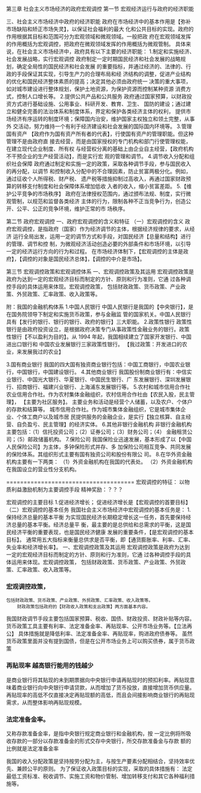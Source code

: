 第三章 社会主义市场经济的政府宏观调控
第一节 宏观经济运行与政府的经济职能






三、社会主义市场经济中政府的经济职能
    政府在市场经济中的基本作用是【弥补市场缺陷和矫正市场失灵】，以保证社会福利的最大
    化和公共目标的实现。政府的作用根据其目标和范围可分为宏观领域和微观领域。一般把政
    府在宏观领域发挥的作用概括为宏观调控，把政府在微观领域发挥的作用概括为微观管制。
    具体来说，在社会主义市场经济中，政府具有以下主要的经济职能：
1.制定和实施经济、社会发展战略，实行宏观调控
    政府制定一定时期国民经济和社会发展的战略规划，确定全局性的国民经济和社会发展
    的重要指标，并通过经济的、法律的、行政的手段保证其实现，引导生产力的合理布局和经
    济结构的调整，促进产业结构的优化和国民经济整体素质的提高；决定其他必须由政府统一
    决策的重大事项，如对城市建设进行整体规划，保护土地资源，为保护资源而控制某种资源
    消费方式，控制人口增长等。
2.提供公共产品和公共服务
    政府通过国家预算，以财政投资方式进行基础设施、公用事业、科研开发、教育、卫生、
    国防的建设；通过建立和健全完善的法治体系和制度体系，界定和保护各类经济主体的权利，
    提供市场经济有序运转的制度环境；保障国内治安，维护国家主权独立和领土完整，从事外
    交活动，努力维持一个有利于经济建设和社会发展的国际国内环境等。
3.管理国有资产
    【政府作为国有资产所有者的代表】，行使国有资产的管理职能。但这种管理不是由政府直
    接去经营，而是由国家授权的专门机构和部门行使管理权能，在建立现代企业制度、所有权
    与经营权分离的基础上由企业自主经营，【政府机构不干预企业的生产经营活动】，而是实行宏
    观的管理和调节。
4.调节收入分配和组织社会保障
    政府通过制定和实施一定的政策，采取各种调节手段，参与国民收入的再分配，以调节
    和控制收入分配中的不合理因素，防止贫富两极分化。例如，通过征收个人所得税、财产税、
    遗产税等措施抑制过高收入，再通过国家财政预算的转移支付制度和社会保障体系增加低收
    入者的收入，缩小贫富差距。
5.【维护公平竞争的市场秩序】
    政府在法律授权范围内，通过颁布法规、制度，实行微观管制，以规范和监督各类经济
    主体的行为，限制各种不正当竞争行为，创造公开、公平、公正的竞争环境，维护正常的市
    场秩序。

第二节 政府宏观调控
一、政府宏观调控的含义和特征
（一）宏观调控的含义
政府宏观调控，是指政府（国家）作为经济调节的主体，根据经济规律的要求，从经济
运行全局出发，运用一定的调节方式和手段，对国民经济【总量和结构】进行的管理、调节和控
制，为微观经济活动创造必要的外部条件和市场环境，以引导一定的经济运行方向的行为和过程。
在市场经济体制下，【宏观调控的主体是政府】，【调控的对象是国民经济总体】，【调控的中介是市场】。




第三节 宏观调控政策和宏观调控体系
一、宏观调控政策及其运用
    宏观调控政策是政府为达到一定的宏观经济目标而制定的方针、原则和行为准则，它通
    过各种调控手段的具体运用来体现。宏观调控政策，
    包括财政政策、货币政策、产业政策、外贸政策、汇率政策、收入政策等。
 




    
附：我国的金融机构体系
1.中国人民银行
    中国人民银行是我国的【中央银行】，是在国务院领导下制定和实施货币政策，参与金融监
    管的国家机关。中国人民银行具有【发行的银行、银行的银行、政府的银行】三大职能。
2.政策性银行
    政策性银行是由政府投资设立，是根据政府决策专门从事政策性金融业务的银行。政策
    性银行【不以盈利为目的】。从 1994 年起，我国相续建立了国家开发银行、中国进出口银行和
    中国农业发展银行三家政策性银行。
    【我过政策：开发进口的农业，来发展我过的农业】

3.国有商业银行
    我国的四大国有独资商业银行包括：中国工商银行，中国农业银行，中国银行，中国建设银行。
4.其他商业银行
    我国股份制商业银行有：中信实业银行、中国光大银行、华夏银行、中国民生银行、广
    东发展银行、深圳发展银行、招商银行、福建兴业银行、上海浦东发展银行等。
5.农村和城市信用合作社
    农业信用合作社。作为农村集体金融组织，农村信用合作社由【农民入股，民主管理】，
    【主要为社区服务】。
    主要业务和活动是经营个人储蓄，以及农户、个体户的存款和结算等。
    城市信用合作社。作为城市集体金融组织，它是城市集体企业、个体工商户以及城市居
    民提供服务的金融企业，是实行【独立核算、自主经营、自负盈亏、民主管理】的经济实体。
6.其他非银行金融机构
    非银行金融机构主要包括：（1）信托投资公司；（2）证券公司；（3）财务公司；（4）
    金融租赁公司；（5）邮政储蓄机构。
7.保险公司
    我国保险业迅速发展，基本形成了以【中国人民保险公司】为主体，多钟保险形式并存、多
    加保险公司相互竞争、共同发展的保险体系。其组织形式主要有国有独资公司和股份有限公
    司。
8.在华外资金融机构主要有一下两类：
    （1）外资金融机构在我国的代表处。
    （2）外资金融机构在我国设立的营业性分支机构。




=====================================
宏观调控的特征：
    以物质利益激励机制为主要调控手段
精神奖励：？？？

宏观调控的主要目标
    1.促进经济增长；
        促进经济增长是【宏观调控的首要目标】
（二）宏观调控的基本任务
我国社会主义市场经济中宏观调控的基本任务是：
    1.保持经济总量的基本平衡
        为实现国民经济长期稳定增长这一任务，首先要保持经济总量的基本平衡。经济总量平
        衡，最主要的是总供给和总需求的平衡，这是国民经济平衡的重要表现，也是国民经济健康
        发展的重要条件，【是宏观调控的基本目标】。
        通常用五大指标来衡量总供求是否平衡，即【通货膨胀率、利率、汇率、失业率和经济增长率】。
        一、宏观调控政策及其运用
            宏观调控政策是政府为达到一定的宏观经济目标而制定的方针、原则和行为准则，它通
            过各种调控手段的具体运用来体现。宏观调控政策，
            包括财政政策、货币政策、产业政策、外贸政策、汇率政策、收入政策等。

### 宏观调控政策，
    包括财政政策、货币政策、产业政策、外贸政策、汇率政策、收入政策等。
        财政政策包括政府的【财政收入政策和支出政策】两方面基本内容。

我国财政调节手段主要包括国家预算、税收、国债、财政投资、财政补贴等内容。
货币政策工具主要有利率、法定准备金率、再贴现率、公开市场业务等。【立法再公】
    具体措施就是降低利率、法定准备金率、再贴现率，购进政府债券等。
    虽然货币政策里面并没有提到国债，但是在公开市场业务上可以购买债券，属于货币政策



### 再贴现率  越高银行能用的钱越少
是商业银行将其贴现的未到期票据向中央银行申请再贴现时的预扣利率。再贴现意味着商业银行向中央银行申请贷款，从而增加了货币投放，直接增加货币供应量。再贴现率的高低不仅直接决定再贴现额的高低，而且会间接影响商业银行的再贴现需求，从而整体影响再贴现规模。

### 法定准备金率。
又称存款准备金率，是指中央银行规定商业银行和金融机构，按
    一定比例将所吸收存款的一部分以存款准备金的形式交存中央银行，所交存款准备金与存款
    额的比例就是法定准备金率

我国的收入分配政策是坚持按劳分配为主，与按生产要素分配相结合，坚持效率优先、兼顾公平的原则。
为了保证收入政策目标的实现，采取的具体措施有：
    法定最低工资标准、税收调节、实施工资和物价管制、增加转移支付和其它各种福利措施等。








